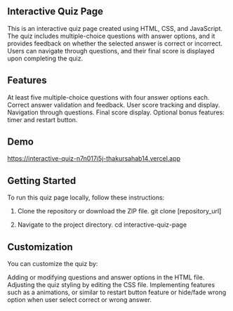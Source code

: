 Interactive Quiz Page
---------------------
This is an interactive quiz page created using HTML, CSS, and JavaScript. 
The quiz includes multiple-choice questions with answer options, and it provides feedback on whether the selected answer is correct or incorrect.
Users can navigate through questions, and their final score is displayed upon completing the quiz.


Features
--------
At least five multiple-choice questions with four answer options each.
Correct answer validation and feedback.
User score tracking and display.
Navigation through questions.
Final score display.
Optional bonus features: timer and restart button.


Demo
----
https://interactive-quiz-n7n017i5j-thakursahab14.vercel.app


Getting Started
---------------
To run this quiz page locally, follow these instructions:

1. Clone the repository or download the ZIP file.
   git clone [repository_url]

2. Navigate to the project directory.
   cd interactive-quiz-page
   

Customization
-------------
You can customize the quiz by:

Adding or modifying questions and answer options in the HTML file.
Adjusting the quiz styling by editing the CSS file.
Implementing features such as a  animations, or similar to restart button feature or hide/fade wrong option when user select correct or wrong answer.

